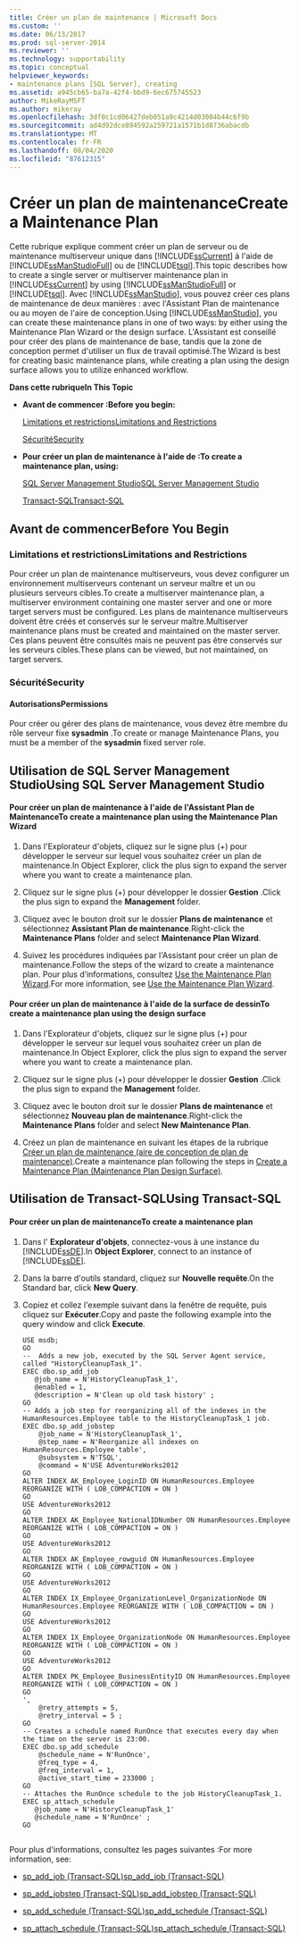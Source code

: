 ```yaml
---
title: Créer un plan de maintenance | Microsoft Docs
ms.custom: ''
ms.date: 06/13/2017
ms.prod: sql-server-2014
ms.reviewer: ''
ms.technology: supportability
ms.topic: conceptual
helpviewer_keywords:
- maintenance plans [SQL Server], creating
ms.assetid: a945cb65-ba7a-42f4-bbd9-6ec675745523
author: MikeRayMSFT
ms.author: mikeray
ms.openlocfilehash: 3df0c1cd06427deb051a9c4214d03084b44c6f9b
ms.sourcegitcommit: ad4d92dce894592a259721a1571b1d8736abacdb
ms.translationtype: MT
ms.contentlocale: fr-FR
ms.lasthandoff: 08/04/2020
ms.locfileid: "87612315"
---
```

# <a name="create-a-maintenance-plan"></a><span data-ttu-id="20c98-102">Créer un plan de maintenance</span><span class="sxs-lookup"><span data-stu-id="20c98-102">Create a Maintenance Plan</span></span>
  <span data-ttu-id="20c98-103">Cette rubrique explique comment créer un plan de serveur ou de maintenance multiserveur unique dans [!INCLUDE[ssCurrent](../../includes/sscurrent-md.md)] à l'aide de [!INCLUDE[ssManStudioFull](../../includes/ssmanstudiofull-md.md)] ou de [!INCLUDE[tsql](../../includes/tsql-md.md)].</span><span class="sxs-lookup"><span data-stu-id="20c98-103">This topic describes how to create a single server or multiserver maintenance plan in [!INCLUDE[ssCurrent](../../includes/sscurrent-md.md)] by using [!INCLUDE[ssManStudioFull](../../includes/ssmanstudiofull-md.md)] or [!INCLUDE[tsql](../../includes/tsql-md.md)].</span></span> <span data-ttu-id="20c98-104">Avec [!INCLUDE[ssManStudio](../../includes/ssmanstudio-md.md)], vous pouvez créer ces plans de maintenance de deux manières : avec l'Assistant Plan de maintenance ou au moyen de l'aire de conception.</span><span class="sxs-lookup"><span data-stu-id="20c98-104">Using [!INCLUDE[ssManStudio](../../includes/ssmanstudio-md.md)], you can create these maintenance plans in one of two ways: by either using the Maintenance Plan Wizard or the design surface.</span></span> <span data-ttu-id="20c98-105">L'Assistant est conseillé pour créer des plans de maintenance de base, tandis que la zone de conception permet d'utiliser un flux de travail optimisé.</span><span class="sxs-lookup"><span data-stu-id="20c98-105">The Wizard is best for creating basic maintenance plans, while creating a plan using the design surface allows you to utilize enhanced workflow.</span></span>  
  
 <span data-ttu-id="20c98-106">**Dans cette rubrique**</span><span class="sxs-lookup"><span data-stu-id="20c98-106">**In This Topic**</span></span>  
  
-   <span data-ttu-id="20c98-107">**Avant de commencer :**</span><span class="sxs-lookup"><span data-stu-id="20c98-107">**Before you begin:**</span></span>  
  
     [<span data-ttu-id="20c98-108">Limitations et restrictions</span><span class="sxs-lookup"><span data-stu-id="20c98-108">Limitations and Restrictions</span></span>](#Restrictions)  
  
     [<span data-ttu-id="20c98-109">Sécurité</span><span class="sxs-lookup"><span data-stu-id="20c98-109">Security</span></span>](#Security)  
  
-   <span data-ttu-id="20c98-110">**Pour créer un plan de maintenance à l'aide de :**</span><span class="sxs-lookup"><span data-stu-id="20c98-110">**To create a maintenance plan, using:**</span></span>  
  
     [<span data-ttu-id="20c98-111">SQL Server Management Studio</span><span class="sxs-lookup"><span data-stu-id="20c98-111">SQL Server Management Studio</span></span>](#SSMSProcedure)  
  
     [<span data-ttu-id="20c98-112">Transact-SQL</span><span class="sxs-lookup"><span data-stu-id="20c98-112">Transact-SQL</span></span>](#TsqlProcedure)  
  
##  <a name="before-you-begin"></a><a name="BeforeYouBegin"></a> <span data-ttu-id="20c98-113">Avant de commencer</span><span class="sxs-lookup"><span data-stu-id="20c98-113">Before You Begin</span></span>  
  
###  <a name="limitations-and-restrictions"></a><a name="Restrictions"></a> <span data-ttu-id="20c98-114">Limitations et restrictions</span><span class="sxs-lookup"><span data-stu-id="20c98-114">Limitations and Restrictions</span></span>  
 <span data-ttu-id="20c98-115">Pour créer un plan de maintenance multiserveurs, vous devez configurer un environnement multiserveurs contenant un serveur maître et un ou plusieurs serveurs cibles.</span><span class="sxs-lookup"><span data-stu-id="20c98-115">To create a multiserver maintenance plan, a multiserver environment containing one master server and one or more target servers must be configured.</span></span> <span data-ttu-id="20c98-116">Les plans de maintenance multiserveurs doivent être créés et conservés sur le serveur maître.</span><span class="sxs-lookup"><span data-stu-id="20c98-116">Multiserver maintenance plans must be created and maintained on the master server.</span></span> <span data-ttu-id="20c98-117">Ces plans peuvent être consultés mais ne peuvent pas être conservés sur les serveurs cibles.</span><span class="sxs-lookup"><span data-stu-id="20c98-117">These plans can be viewed, but not maintained, on target servers.</span></span>  
  
###  <a name="security"></a><a name="Security"></a> <span data-ttu-id="20c98-118">Sécurité</span><span class="sxs-lookup"><span data-stu-id="20c98-118">Security</span></span>  
  
####  <a name="permissions"></a><a name="Permissions"></a> <span data-ttu-id="20c98-119">Autorisations</span><span class="sxs-lookup"><span data-stu-id="20c98-119">Permissions</span></span>  
 <span data-ttu-id="20c98-120">Pour créer ou gérer des plans de maintenance, vous devez être membre du rôle serveur fixe **sysadmin** .</span><span class="sxs-lookup"><span data-stu-id="20c98-120">To create or manage Maintenance Plans, you must be a member of the **sysadmin** fixed server role.</span></span>  
  
##  <a name="using-sql-server-management-studio"></a><a name="SSMSProcedure"></a> <span data-ttu-id="20c98-121">Utilisation de SQL Server Management Studio</span><span class="sxs-lookup"><span data-stu-id="20c98-121">Using SQL Server Management Studio</span></span>  
  
#### <a name="to-create-a-maintenance-plan-using-the-maintenance-plan-wizard"></a><span data-ttu-id="20c98-122">Pour créer un plan de maintenance à l'aide de l'Assistant Plan de Maintenance</span><span class="sxs-lookup"><span data-stu-id="20c98-122">To create a maintenance plan using the Maintenance Plan Wizard</span></span>  
  
1.  <span data-ttu-id="20c98-123">Dans l'Explorateur d'objets, cliquez sur le signe plus (+) pour développer le serveur sur lequel vous souhaitez créer un plan de maintenance.</span><span class="sxs-lookup"><span data-stu-id="20c98-123">In Object Explorer, click the plus sign to expand the server where you want to create a maintenance plan.</span></span>  
  
2.  <span data-ttu-id="20c98-124">Cliquez sur le signe plus (+) pour développer le dossier **Gestion** .</span><span class="sxs-lookup"><span data-stu-id="20c98-124">Click the plus sign to expand the **Management** folder.</span></span>  
  
3.  <span data-ttu-id="20c98-125">Cliquez avec le bouton droit sur le dossier **Plans de maintenance** et sélectionnez **Assistant Plan de maintenance**.</span><span class="sxs-lookup"><span data-stu-id="20c98-125">Right-click the **Maintenance Plans** folder and select **Maintenance Plan Wizard**.</span></span>  
  
4.  <span data-ttu-id="20c98-126">Suivez les procédures indiquées par l'Assistant pour créer un plan de maintenance.</span><span class="sxs-lookup"><span data-stu-id="20c98-126">Follow the steps of the wizard to create a maintenance plan.</span></span> <span data-ttu-id="20c98-127">Pour plus d’informations, consultez [Use the Maintenance Plan Wizard](use-the-maintenance-plan-wizard.md).</span><span class="sxs-lookup"><span data-stu-id="20c98-127">For more information, see [Use the Maintenance Plan Wizard](use-the-maintenance-plan-wizard.md).</span></span>  
  
#### <a name="to-create-a-maintenance-plan-using-the-design-surface"></a><span data-ttu-id="20c98-128">Pour créer un plan de maintenance à l'aide de la surface de dessin</span><span class="sxs-lookup"><span data-stu-id="20c98-128">To create a maintenance plan using the design surface</span></span>  
  
1.  <span data-ttu-id="20c98-129">Dans l'Explorateur d'objets, cliquez sur le signe plus (+) pour développer le serveur sur lequel vous souhaitez créer un plan de maintenance.</span><span class="sxs-lookup"><span data-stu-id="20c98-129">In Object Explorer, click the plus sign to expand the server where you want to create a maintenance plan.</span></span>  
  
2.  <span data-ttu-id="20c98-130">Cliquez sur le signe plus (+) pour développer le dossier **Gestion** .</span><span class="sxs-lookup"><span data-stu-id="20c98-130">Click the plus sign to expand the **Management** folder.</span></span>  
  
3.  <span data-ttu-id="20c98-131">Cliquez avec le bouton droit sur le dossier **Plans de maintenance** et sélectionnez **Nouveau plan de maintenance**.</span><span class="sxs-lookup"><span data-stu-id="20c98-131">Right-click the **Maintenance Plans** folder and select **New Maintenance Plan**.</span></span>  
  
4.  <span data-ttu-id="20c98-132">Créez un plan de maintenance en suivant les étapes de la rubrique [Créer un plan de maintenance &#40;aire de conception de plan de maintenance&#41;](create-a-maintenance-plan-maintenance-plan-design-surface.md).</span><span class="sxs-lookup"><span data-stu-id="20c98-132">Create a maintenance plan following the steps in [Create a Maintenance Plan &#40;Maintenance Plan Design Surface&#41;](create-a-maintenance-plan-maintenance-plan-design-surface.md).</span></span>  
  
##  <a name="using-transact-sql"></a><a name="TsqlProcedure"></a> <span data-ttu-id="20c98-133">Utilisation de Transact-SQL</span><span class="sxs-lookup"><span data-stu-id="20c98-133">Using Transact-SQL</span></span>  
  
#### <a name="to-create-a-maintenance-plan"></a><span data-ttu-id="20c98-134">Pour créer un plan de maintenance</span><span class="sxs-lookup"><span data-stu-id="20c98-134">To create a maintenance plan</span></span>  
  
1.  <span data-ttu-id="20c98-135">Dans l' **Explorateur d'objets**, connectez-vous à une instance du [!INCLUDE[ssDE](../../includes/ssde-md.md)].</span><span class="sxs-lookup"><span data-stu-id="20c98-135">In **Object Explorer**, connect to an instance of [!INCLUDE[ssDE](../../includes/ssde-md.md)].</span></span>  
  
2.  <span data-ttu-id="20c98-136">Dans la barre d'outils standard, cliquez sur **Nouvelle requête**.</span><span class="sxs-lookup"><span data-stu-id="20c98-136">On the Standard bar, click **New Query**.</span></span>  
  
3.  <span data-ttu-id="20c98-137">Copiez et collez l'exemple suivant dans la fenêtre de requête, puis cliquez sur **Exécuter**.</span><span class="sxs-lookup"><span data-stu-id="20c98-137">Copy and paste the following example into the query window and click **Execute**.</span></span>  
  
    ```  
    USE msdb;  
    GO  
    --  Adds a new job, executed by the SQL Server Agent service, called "HistoryCleanupTask_1".  
    EXEC dbo.sp_add_job  
       @job_name = N'HistoryCleanupTask_1',   
       @enabled = 1,   
       @description = N'Clean up old task history' ;   
    GO  
    -- Adds a job step for reorganizing all of the indexes in the HumanResources.Employee table to the HistoryCleanupTask_1 job.   
    EXEC dbo.sp_add_jobstep  
        @job_name = N'HistoryCleanupTask_1',   
        @step_name = N'Reorganize all indexes on HumanResources.Employee table',   
        @subsystem = N'TSQL',   
        @command = N'USE AdventureWorks2012  
    GO  
    ALTER INDEX AK_Employee_LoginID ON HumanResources.Employee REORGANIZE WITH ( LOB_COMPACTION = ON )   
    GO  
    USE AdventureWorks2012  
    GO  
    ALTER INDEX AK_Employee_NationalIDNumber ON HumanResources.Employee REORGANIZE WITH ( LOB_COMPACTION = ON )   
    GO  
    USE AdventureWorks2012  
    GO  
    ALTER INDEX AK_Employee_rowguid ON HumanResources.Employee REORGANIZE WITH ( LOB_COMPACTION = ON )   
    GO  
    USE AdventureWorks2012  
    GO  
    ALTER INDEX IX_Employee_OrganizationLevel_OrganizationNode ON HumanResources.Employee REORGANIZE WITH ( LOB_COMPACTION = ON )   
    GO  
    USE AdventureWorks2012  
    GO  
    ALTER INDEX IX_Employee_OrganizationNode ON HumanResources.Employee REORGANIZE WITH ( LOB_COMPACTION = ON )   
    GO  
    USE AdventureWorks2012  
    GO  
    ALTER INDEX PK_Employee_BusinessEntityID ON HumanResources.Employee REORGANIZE WITH ( LOB_COMPACTION = ON )   
    GO  
    ',   
        @retry_attempts = 5,   
        @retry_interval = 5 ;   
    GO  
    -- Creates a schedule named RunOnce that executes every day when the time on the server is 23:00.   
    EXEC dbo.sp_add_schedule  
        @schedule_name = N'RunOnce',   
        @freq_type = 4,   
        @freq_interval = 1,   
        @active_start_time = 233000 ;   
    GO  
    -- Attaches the RunOnce schedule to the job HistoryCleanupTask_1.   
    EXEC sp_attach_schedule  
       @job_name = N'HistoryCleanupTask_1'  
       @schedule_name = N'RunOnce' ;   
    GO  
  
    ```  
  
 <span data-ttu-id="20c98-138">Pour plus d'informations, consultez les pages suivantes :</span><span class="sxs-lookup"><span data-stu-id="20c98-138">For more information, see:</span></span>  
  
-   [<span data-ttu-id="20c98-139">sp_add_job &#40;Transact-SQL&#41;</span><span class="sxs-lookup"><span data-stu-id="20c98-139">sp_add_job &#40;Transact-SQL&#41;</span></span>](/sql/relational-databases/system-stored-procedures/sp-add-job-transact-sql)  
  
-   [<span data-ttu-id="20c98-140">sp_add_jobstep &#40;Transact-SQL&#41;</span><span class="sxs-lookup"><span data-stu-id="20c98-140">sp_add_jobstep &#40;Transact-SQL&#41;</span></span>](/sql/relational-databases/system-stored-procedures/sp-add-jobstep-transact-sql)  
  
-   [<span data-ttu-id="20c98-141">sp_add_schedule &#40;Transact-SQL&#41;</span><span class="sxs-lookup"><span data-stu-id="20c98-141">sp_add_schedule &#40;Transact-SQL&#41;</span></span>](/sql/relational-databases/system-stored-procedures/sp-add-schedule-transact-sql)  
  
-   [<span data-ttu-id="20c98-142">sp_attach_schedule &#40;Transact-SQL&#41;</span><span class="sxs-lookup"><span data-stu-id="20c98-142">sp_attach_schedule &#40;Transact-SQL&#41;</span></span>](/sql/relational-databases/system-stored-procedures/sp-attach-schedule-transact-sql)  
  
  
